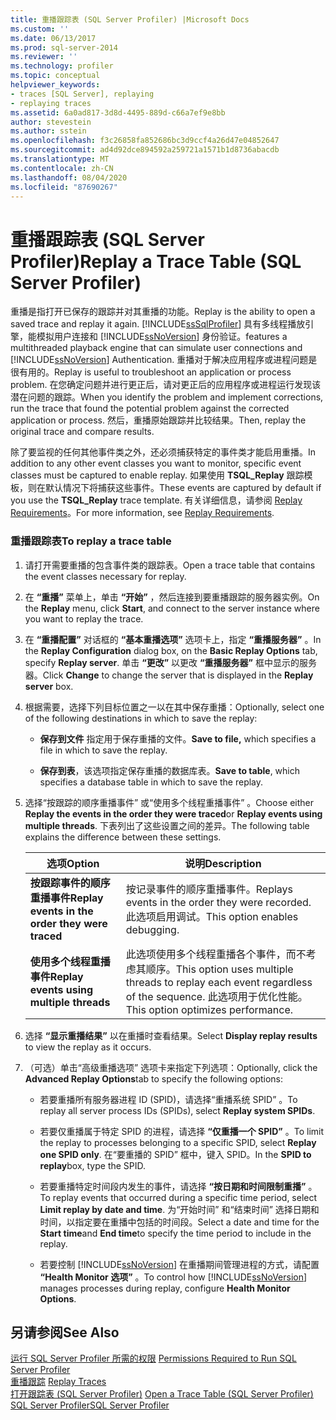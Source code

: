 ```yaml
---
title: 重播跟踪表 (SQL Server Profiler) |Microsoft Docs
ms.custom: ''
ms.date: 06/13/2017
ms.prod: sql-server-2014
ms.reviewer: ''
ms.technology: profiler
ms.topic: conceptual
helpviewer_keywords:
- traces [SQL Server], replaying
- replaying traces
ms.assetid: 6a0ad817-3d8d-4495-889d-c66a7ef9e8bb
author: stevestein
ms.author: sstein
ms.openlocfilehash: f3c26858fa852686bc3d9ccf4a26d47e04852647
ms.sourcegitcommit: ad4d92dce894592a259721a1571b1d8736abacdb
ms.translationtype: MT
ms.contentlocale: zh-CN
ms.lasthandoff: 08/04/2020
ms.locfileid: "87690267"
---
```

# <a name="replay-a-trace-table-sql-server-profiler"></a><span data-ttu-id="9207c-102">重播跟踪表 (SQL Server Profiler)</span><span class="sxs-lookup"><span data-stu-id="9207c-102">Replay a Trace Table (SQL Server Profiler)</span></span>
  <span data-ttu-id="9207c-103">重播是指打开已保存的跟踪并对其重播的功能。</span><span class="sxs-lookup"><span data-stu-id="9207c-103">Replay is the ability to open a saved trace and replay it again.</span></span> [!INCLUDE[ssSqlProfiler](../../includes/sssqlprofiler-md.md)] <span data-ttu-id="9207c-104">具有多线程播放引擎，能模拟用户连接和 [!INCLUDE[ssNoVersion](../../includes/ssnoversion-md.md)] 身份验证。</span><span class="sxs-lookup"><span data-stu-id="9207c-104">features a multithreaded playback engine that can simulate user connections and [!INCLUDE[ssNoVersion](../../includes/ssnoversion-md.md)] Authentication.</span></span> <span data-ttu-id="9207c-105">重播对于解决应用程序或进程问题是很有用的。</span><span class="sxs-lookup"><span data-stu-id="9207c-105">Replay is useful to troubleshoot an application or process problem.</span></span> <span data-ttu-id="9207c-106">在您确定问题并进行更正后，请对更正后的应用程序或进程运行发现该潜在问题的跟踪。</span><span class="sxs-lookup"><span data-stu-id="9207c-106">When you identify the problem and implement corrections, run the trace that found the potential problem against the corrected application or process.</span></span> <span data-ttu-id="9207c-107">然后，重播原始跟踪并比较结果。</span><span class="sxs-lookup"><span data-stu-id="9207c-107">Then, replay the original trace and compare results.</span></span>  
  
 <span data-ttu-id="9207c-108">除了要监视的任何其他事件类之外，还必须捕获特定的事件类才能启用重播。</span><span class="sxs-lookup"><span data-stu-id="9207c-108">In addition to any other event classes you want to monitor, specific event classes must be captured to enable replay.</span></span> <span data-ttu-id="9207c-109">如果使用 **TSQL_Replay** 跟踪模板，则在默认情况下将捕获这些事件。</span><span class="sxs-lookup"><span data-stu-id="9207c-109">These events are captured by default if you use the **TSQL_Replay** trace template.</span></span> <span data-ttu-id="9207c-110">有关详细信息，请参阅 [Replay Requirements](replay-requirements.md)。</span><span class="sxs-lookup"><span data-stu-id="9207c-110">For more information, see [Replay Requirements](replay-requirements.md).</span></span>  
  
### <a name="to-replay-a-trace-table"></a><span data-ttu-id="9207c-111">重播跟踪表</span><span class="sxs-lookup"><span data-stu-id="9207c-111">To replay a trace table</span></span>  
  
1.  <span data-ttu-id="9207c-112">请打开需要重播的包含事件类的跟踪表。</span><span class="sxs-lookup"><span data-stu-id="9207c-112">Open a trace table that contains the event classes necessary for replay.</span></span>  
  
2.  <span data-ttu-id="9207c-113">在 **“重播”** 菜单上，单击 **“开始”** ，然后连接到要重播跟踪的服务器实例。</span><span class="sxs-lookup"><span data-stu-id="9207c-113">On the **Replay** menu, click **Start**, and connect to the server instance where you want to replay the trace.</span></span>  
  
3.  <span data-ttu-id="9207c-114">在 **“重播配置”** 对话框的 **“基本重播选项”** 选项卡上，指定 **“重播服务器”** 。</span><span class="sxs-lookup"><span data-stu-id="9207c-114">In the **Replay Configuration** dialog box, on the **Basic Replay Options** tab, specify **Replay server**.</span></span> <span data-ttu-id="9207c-115">单击 **“更改”** 以更改 **“重播服务器”** 框中显示的服务器。</span><span class="sxs-lookup"><span data-stu-id="9207c-115">Click **Change** to change the server that is displayed in the **Replay server** box.</span></span>  
  
4.  <span data-ttu-id="9207c-116">根据需要，选择下列目标位置之一以在其中保存重播：</span><span class="sxs-lookup"><span data-stu-id="9207c-116">Optionally, select one of the following destinations in which to save the replay:</span></span>  
  
    -   <span data-ttu-id="9207c-117">**保存到文件** 指定用于保存重播的文件。</span><span class="sxs-lookup"><span data-stu-id="9207c-117">**Save to file,** which specifies a file in which to save the replay.</span></span>  
  
    -   <span data-ttu-id="9207c-118">**保存到表**，该选项指定保存重播的数据库表。</span><span class="sxs-lookup"><span data-stu-id="9207c-118">**Save to table**, which specifies a database table in which to save the replay.</span></span>  
  
5.  <span data-ttu-id="9207c-119">选择“按跟踪的顺序重播事件”  或“使用多个线程重播事件”  。</span><span class="sxs-lookup"><span data-stu-id="9207c-119">Choose either **Replay the events in the order they were traced**or **Replay events using multiple threads**.</span></span> <span data-ttu-id="9207c-120">下表列出了这些设置之间的差异。</span><span class="sxs-lookup"><span data-stu-id="9207c-120">The following table explains the difference between these settings.</span></span>  
  
    |<span data-ttu-id="9207c-121">选项</span><span class="sxs-lookup"><span data-stu-id="9207c-121">Option</span></span>|<span data-ttu-id="9207c-122">说明</span><span class="sxs-lookup"><span data-stu-id="9207c-122">Description</span></span>|  
    |------------|-----------------|  
    |<span data-ttu-id="9207c-123">**按跟踪事件的顺序重播事件**</span><span class="sxs-lookup"><span data-stu-id="9207c-123">**Replay events in the order they were traced**</span></span>|<span data-ttu-id="9207c-124">按记录事件的顺序重播事件。</span><span class="sxs-lookup"><span data-stu-id="9207c-124">Replays events in the order they were recorded.</span></span> <span data-ttu-id="9207c-125">此选项启用调试。</span><span class="sxs-lookup"><span data-stu-id="9207c-125">This option enables debugging.</span></span>|  
    |<span data-ttu-id="9207c-126">**使用多个线程重播事件**</span><span class="sxs-lookup"><span data-stu-id="9207c-126">**Replay events using multiple threads**</span></span>|<span data-ttu-id="9207c-127">此选项使用多个线程重播各个事件，而不考虑其顺序。</span><span class="sxs-lookup"><span data-stu-id="9207c-127">This option uses multiple threads to replay each event regardless of the sequence.</span></span> <span data-ttu-id="9207c-128">此选项用于优化性能。</span><span class="sxs-lookup"><span data-stu-id="9207c-128">This option optimizes performance.</span></span>|  
  
6.  <span data-ttu-id="9207c-129">选择 **“显示重播结果”** 以在重播时查看结果。</span><span class="sxs-lookup"><span data-stu-id="9207c-129">Select **Display replay results** to view the replay as it occurs.</span></span>  
  
7.  <span data-ttu-id="9207c-130">（可选）单击“高级重播选项”  选项卡来指定下列选项：</span><span class="sxs-lookup"><span data-stu-id="9207c-130">Optionally, click the **Advanced Replay Options**tab to specify the following options:</span></span>  
  
    -   <span data-ttu-id="9207c-131">若要重播所有服务器进程 ID (SPID)，请选择“重播系统 SPID”  。</span><span class="sxs-lookup"><span data-stu-id="9207c-131">To replay all server process IDs (SPIDs), select **Replay system SPIDs**.</span></span>  
  
    -   <span data-ttu-id="9207c-132">若要仅重播属于特定 SPID 的进程，请选择 **“仅重播一个 SPID”** 。</span><span class="sxs-lookup"><span data-stu-id="9207c-132">To limit the replay to processes belonging to a specific SPID, select **Replay one SPID only**.</span></span> <span data-ttu-id="9207c-133">在“要重播的 SPID”  框中，键入 SPID。</span><span class="sxs-lookup"><span data-stu-id="9207c-133">In the **SPID to replay**box, type the SPID.</span></span>  
  
    -   <span data-ttu-id="9207c-134">若要重播特定时间段内发生的事件，请选择 **“按日期和时间限制重播”** 。</span><span class="sxs-lookup"><span data-stu-id="9207c-134">To replay events that occurred during a specific time period, select **Limit replay by date and time**.</span></span> <span data-ttu-id="9207c-135">为“开始时间”  和“结束时间”  选择日期和时间，以指定要在重播中包括的时间段。</span><span class="sxs-lookup"><span data-stu-id="9207c-135">Select a date and time for the **Start time**and **End time**to specify the time period to include in the replay.</span></span>  
  
    -   <span data-ttu-id="9207c-136">若要控制 [!INCLUDE[ssNoVersion](../../includes/ssnoversion-md.md)] 在重播期间管理进程的方式，请配置 **“Health Monitor 选项”** 。</span><span class="sxs-lookup"><span data-stu-id="9207c-136">To control how [!INCLUDE[ssNoVersion](../../includes/ssnoversion-md.md)] manages processes during replay, configure **Health Monitor Options**.</span></span>  
  
## <a name="see-also"></a><span data-ttu-id="9207c-137">另请参阅</span><span class="sxs-lookup"><span data-stu-id="9207c-137">See Also</span></span>  
 <span data-ttu-id="9207c-138">[运行 SQL Server Profiler 所需的权限](sql-server-profiler.md) </span><span class="sxs-lookup"><span data-stu-id="9207c-138">[Permissions Required to Run SQL Server Profiler](sql-server-profiler.md) </span></span>  
 <span data-ttu-id="9207c-139">[重播跟踪](replay-traces.md) </span><span class="sxs-lookup"><span data-stu-id="9207c-139">[Replay Traces](replay-traces.md) </span></span>  
 <span data-ttu-id="9207c-140">[打开跟踪表 (SQL Server Profiler)](open-a-trace-table-sql-server-profiler.md) </span><span class="sxs-lookup"><span data-stu-id="9207c-140">[Open a Trace Table &#40;SQL Server Profiler&#41;](open-a-trace-table-sql-server-profiler.md) </span></span>  
 [<span data-ttu-id="9207c-141">SQL Server Profiler</span><span class="sxs-lookup"><span data-stu-id="9207c-141">SQL Server Profiler</span></span>](sql-server-profiler.md)  
  
  
